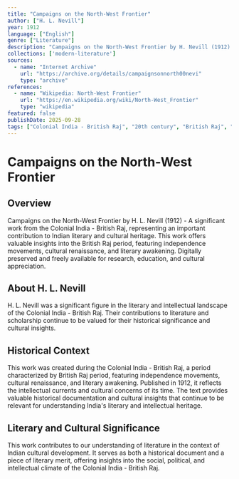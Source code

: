 ```yaml
---
title: "Campaigns on the North-West Frontier"
author: ["H. L. Nevill"]
year: 1912
language: ["English"]
genre: ["Literature"]
description: "Campaigns on the North-West Frontier by H. Nevill (1912) - A significant work from the Colonial India - British Raj, representing an important contribution to Indian literary and cultural heritage. This work offers valuable insights into the British Raj period, featuring independence movements, cultural renaissance, and literary awakening."
collections: ['modern-literature']
sources:
  - name: "Internet Archive"
    url: "https://archive.org/details/campaignsonnorth00nevi"
    type: "archive"
references:
  - name: "Wikipedia: North-West Frontier"
    url: "https://en.wikipedia.org/wiki/North-West_Frontier"
    type: "wikipedia"
featured: false
publishDate: 2025-09-28
tags: ["Colonial India - British Raj", "20th century", "British Raj", "independence movement", "cultural renaissance", "nationalism", "literary revival", "Indian literature", "digital heritage", "public domain", "classical texts"]
---
```


# Campaigns on the North-West Frontier

## Overview

Campaigns on the North-West Frontier by H. L. Nevill (1912) - A significant work from the Colonial India - British Raj, representing an important contribution to Indian literary and cultural heritage. This work offers valuable insights into the British Raj period, featuring independence movements, cultural renaissance, and literary awakening. Digitally preserved and freely available for research, education, and cultural appreciation.

## About H. L. Nevill

H. L. Nevill was a significant figure in the literary and intellectual landscape of the Colonial India - British Raj. Their contributions to literature and scholarship continue to be valued for their historical significance and cultural insights.

## Historical Context

This work was created during the Colonial India - British Raj, a period characterized by British Raj period, featuring independence movements, cultural renaissance, and literary awakening. Published in 1912, it reflects the intellectual currents and cultural concerns of its time. The text provides valuable historical documentation and cultural insights that continue to be relevant for understanding India's literary and intellectual heritage.

## Literary and Cultural Significance

This work contributes to our understanding of literature in the context of Indian cultural development. It serves as both a historical document and a piece of literary merit, offering insights into the social, political, and intellectual climate of the Colonial India - British Raj.

